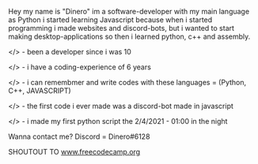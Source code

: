 Hey my name is "Dinero" im a software-developer with my main language as Python
i started learning Javascript because when i started programming i made websites and discord-bots, but i wanted
to start making desktop-applications so then i learned python, c++ and assembly.

</> - been a developer since i was 10

</> - i have a coding-experience of 6 years

</> - i can remembmer and write codes with these languages = (Python, C++, JAVASCRIPT)

</> - the first code i ever made was a discord-bot made in javascript

</> - i made my first python script the 2/4/2021 - 01:00 in the night

Wanna contact me?
Discord = Dinero#6128

SHOUTOUT TO www.freecodecamp.org
